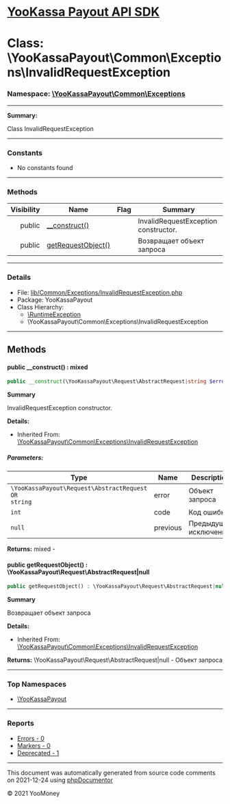# [YooKassa Payout API SDK](../home.md)

# Class: \YooKassaPayout\Common\Exceptions\InvalidRequestException
### Namespace: [\YooKassaPayout\Common\Exceptions](../namespaces/yookassapayout-common-exceptions.md)
---
**Summary:**

Class InvalidRequestException

---
### Constants
* No constants found
---
### Methods
| Visibility | Name | Flag | Summary |
| ----------:| ---- | ---- | ------- |
| public | [__construct()](../classes/YooKassaPayout-Common-Exceptions-InvalidRequestException.md#method___construct) |  | InvalidRequestException constructor. |
| public | [getRequestObject()](../classes/YooKassaPayout-Common-Exceptions-InvalidRequestException.md#method_getRequestObject) |  | Возвращает объект запроса |
---
### Details
* File: [lib/Common/Exceptions/InvalidRequestException.php](../../lib/Common/Exceptions/InvalidRequestException.php)
* Package: YooKassaPayout
* Class Hierarchy: 
  * [\RuntimeException](\RuntimeException)
  * \YooKassaPayout\Common\Exceptions\InvalidRequestException

---
## Methods
<a name="method___construct" class="anchor"></a>
#### public __construct() : mixed

```php
public __construct(\YooKassaPayout\Request\AbstractRequest|string $error, int $code, null $previous = null) : mixed
```

**Summary**

InvalidRequestException constructor.

**Details:**
* Inherited From: [\YooKassaPayout\Common\Exceptions\InvalidRequestException](../classes/YooKassaPayout-Common-Exceptions-InvalidRequestException.md)
##### Parameters:
| Type | Name | Description |
| ---- | ---- | ----------- |
| <code lang="php">\YooKassaPayout\Request\AbstractRequest OR string</code> | error  | Объект запроса |
| <code lang="php">int</code> | code  | Код ошибки |
| <code lang="php">null</code> | previous  | Предыдущее исключение |

**Returns:** mixed - 


<a name="method_getRequestObject" class="anchor"></a>
#### public getRequestObject() : \YooKassaPayout\Request\AbstractRequest|null

```php
public getRequestObject() : \YooKassaPayout\Request\AbstractRequest|null
```

**Summary**

Возвращает объект запроса

**Details:**
* Inherited From: [\YooKassaPayout\Common\Exceptions\InvalidRequestException](../classes/YooKassaPayout-Common-Exceptions-InvalidRequestException.md)

**Returns:** \YooKassaPayout\Request\AbstractRequest|null - Объект запроса



---

### Top Namespaces

* [\YooKassaPayout](../namespaces/yookassapayout.md)

---

### Reports
* [Errors - 0](../reports/errors.md)
* [Markers - 0](../reports/markers.md)
* [Deprecated - 1](../reports/deprecated.md)

---

This document was automatically generated from source code comments on 2021-12-24 using [phpDocumentor](http://www.phpdoc.org/)

&copy; 2021 YooMoney